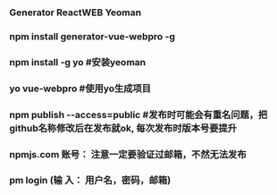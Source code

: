 ### Generator ReactWEB Yeoman

### npm install generator-vue-webpro -g

### npm install -g yo #安装yeoman

### yo vue-webpro  #使用yo生成项目

### npm publish --access=public  #发布时可能会有重名问题，把github名称修改后在发布就ok,  每次发布时版本号要提升

### npmjs.com 账号： 注意一定要验证过邮箱，不然无法发布

### pm login  (输 入： 用户名，密码，邮箱)

